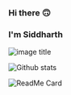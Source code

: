 ### Hi there :upside_down_face:
### I'm Siddharth
![image title](https://rushter.com/counter.svg)

![Github stats](https://github-readme-stats.vercel.app/api?username=siddharthreddyarutla)

![ReadMe Card](https://github-readme-stats.vercel.app/api/pin/?username=siddharthreddyarutla&repo=Youtubeadviewprediction)

<!--
**siddharthreddyarutla/siddharthreddyarutla** is a ✨ _special_ ✨ repository because its `README.md` (this file) appears on your GitHub profile.

Here are some ideas to get you started:

- 🔭 I’m currently working on ...
- 🌱 I’m currently learning ...
- 👯 I’m looking to collaborate on ...
- 🤔 I’m looking for help with ...
- 💬 Ask me about ...
- 📫 How to reach me: ...
- 😄 Pronouns: ...
- ⚡ Fun fact: ...
-->

